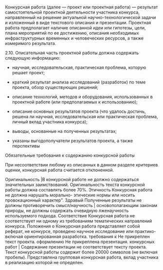 Конкурсная работа (далее — проект или проектная работа) — результат
самостоятельной проектной деятельности участника конкурса, направленный на
решение актуальной научно-технологической задачи и изложенный в виде
текстового описания и презентации. Проектная работа предполагает наличие
описанной идеи или гипотезы, цели, плана мероприятий по ее достижению,
описания необходимых инфраструктурных временных и человеческих ресурсов,
а также измеримого результата.

2.10. Описательная часть проектной работы должна содержать следующую
информацию:

- научная, исследовательская, практическая проблема, которую решает
проект;

- краткий результат анализа исследований (разработок) по теме проекта,
обзор существующих решений;

- описание технологий, методов и оборудования, использованных в
проектной работе (или предполагаемых к использованию);

- описание основных результатов проекта (что удалось достичь, решена
ли научная, исследовательская или практическая проблема, личный вклад
участника конкурса);

- выводы, основанные на полученных результатах;

- указаны выгодополучатели результатов проекта, а также перспективы

Обязательные требования к содержанию конкурсной работы

При несоответствии любому из описанных в данном разделе критериев
оценки, конкурсная работа считается отклоненной.

Оригинальность |В конкурсной работе не должно содержаться
значительных заимствований. Оригинальность текста
конкурсной работы должна составлять более 70%.
Этичность Конкурсная работа не должна нарушать морально-
этические нормы или носить провокационный характер".
Здравый Полученные результаты не должны противоречить
смысл/научность | основополагающим законам природы, не должны
содержать очевидную лженаучность используемого
подхода.
Соответствие Конкурсная работа не соответствует ни одному из
требованиям тематических направлений конкурса.
Положения о Конкурсная работа представляет собой реферат, не
конкурсе, проведено научное исследование или практико-
включая ориентированная разработка.
требования к Не прикреплен текст проекта.
оформлению Не прикреплена презентация.
конкурсных работ | Содержание презентации не соответствует тексту
проекта.
Текст конкурсной работы содержит более 20000
символов (не включая пробелы).
Представлена групповая конкурсная работа, вклад
участника в реализацию которой не определен.